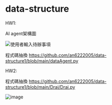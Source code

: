 # data-structure

HW1:

AI agent架構圖

![使用者輸入待辦事項](https://github.com/user-attachments/assets/8ec649cd-d1f2-492a-a4cf-a3dc147bf42d)

程式碼抽換 https://github.com/an6222005/data-structure1/blob/main/dataAgent.py


HW2:

程式碼抽換 https://github.com/an6222005/data-structure1/blob/main/Drai/Drai.py

![image](https://github.com/user-attachments/assets/2902e186-9876-49db-90cf-2f64dfbff637)

